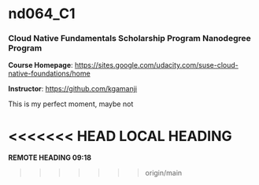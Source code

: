# nd064_C1
### Cloud Native Fundamentals Scholarship Program Nanodegree Program

**Course Homepage**: https://sites.google.com/udacity.com/suse-cloud-native-foundations/home

**Instructor**: https://github.com/kgamanji

This is my perfect moment, maybe not

<<<<<<< HEAD
**LOCAL HEADING**
=======
**REMOTE HEADING 09:18**
>>>>>>> origin/main

